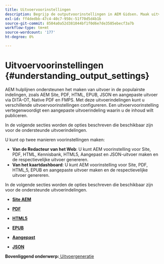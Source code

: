 ```yaml
---
title: Uitvoervoorinstellingen
description: Begrijp de outputvoorinstellingen in AEM Gidsen. Maak uitvoervoorinstellingen in de webeditor en het kaartdashboard voor AEM site-, PDF-, HTML,5-, EPUB-, aangepaste en JSON-indelingen.
exl-id: ff4dedbb-47c4-40c7-950c-51f70d5d4b1b
source-git-commit: 8504a0a52d381044bf1f0d6e7de3585ebecf3a7b
workflow-type: tm+mt
source-wordcount: '177'
ht-degree: 0%

---
```


# Uitvoervoorinstellingen {#understanding_output_settings}

AEM hulplijnen ondersteunen het maken van uitvoer in de populairste indelingen, zoals AEM Site, PDF, HTML, EPUB, JSON en aangepaste uitvoer via DITA-OT, Native PDF en FMPS. Met deze uitvoerindelingen kunt u verschillende uitvoervoorinstellingen configureren. Een uitvoervoorinstelling vertegenwoordigt een aangepaste uitvoerindeling waarin u de inhoud wilt publiceren.

In de volgende secties worden de opties beschreven die beschikbaar zijn voor de ondersteunde uitvoerindelingen.

U kunt op twee manieren voorinstellingen maken:

- **Van de Redacteur van het Web**: U kunt AEM voorinstelling voor Site, PDF, HTML, Kennisbank, HTML5, Aangepast en JSON-uitvoer maken en de respectievelijke uitvoer genereren.
- **Van het kaartdashboard**: U kunt AEM voorinstelling voor Site, PDF, HTML,5, EPUB en aangepaste uitvoer maken en de respectievelijke uitvoer genereren.

In de volgende secties worden de opties beschreven die beschikbaar zijn voor de ondersteunde uitvoerindelingen.

- **[Site AEM](generate-output-aem-site.md)**

- **[PDF](generate-output-pdf.md)**

- **[HTML5](generate-output-html5.md)**

- **[EPUB](generate-output-epub.md)**

- **[Aangepast](generate-output-custom.md)**

- **[JSON](generate-output-json.md)**


**Bovenliggend onderwerp:**[ Uitvoergeneratie](generate-output.md)
